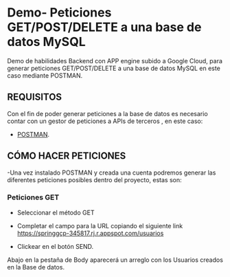 # Demo- Peticiones GET/POST/DELETE a una base de datos MySQL
Demo de habilidades Backend con APP engine subido a Google Cloud, para generar peticiones GET/POST/DELETE a una base de datos MySQL en este caso mediante POSTMAN.

## REQUISITOS
Con el fin de poder generar peticiones a la base de datos  es necesario contar con un gestor de peticiones a  APIs de terceros , en este caso:

- [POSTMAN](https://www.postman.com/downloads/).

## CÓMO HACER PETICIONES 

-Una vez instalado POSTMAN y creada una cuenta podremos generar las diferentes peticiones posibles dentro del proyecto, estas son:

### Peticiones GET 

- Seleccionar el método GET

- Completar el campo para la URL copiando el siguiente link https://springgcp-345817.rj.r.appspot.com/usuarios

- Clickear en el botón SEND.

Abajo en la pestaña de Body aparecerá un arreglo con los Usuarios creados en  la Base de datos.



